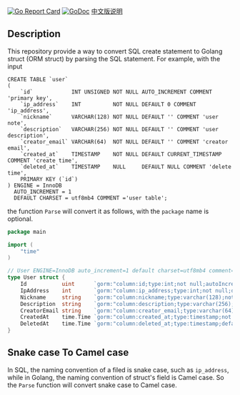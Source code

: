 [![Go Report Card](https://goreportcard.com/badge/github.com/liangyaopei/sqltogo)](https://goreportcard.com/report/github.com/liangyaopei/sqltogo)
[![GoDoc](https://godoc.org/github.com/liangyaopei/sqltogo?status.svg)](http://godoc.org/github.com/liangyaopei/sqltogo)
[中文版说明](./README_zh.md)

## Description

This repository provide a way to convert SQL create statement to Golang struct (ORM struct) by parsing the SQL
statement. For example, with the input

```mysql
CREATE TABLE `user`
(
    `id`            INT UNSIGNED NOT NULL AUTO_INCREMENT COMMENT 'primary key',
    `ip_address`    INT          NOT NULL DEFAULT 0 COMMENT 'ip_address',
    `nickname`      VARCHAR(128) NOT NULL DEFAULT '' COMMENT 'user note',
    `description`   VARCHAR(256) NOT NULL DEFAULT '' COMMENT 'user description',
    `creator_email` VARCHAR(64)  NOT NULL DEFAULT '' COMMENT 'creator email',
    `created_at`    TIMESTAMP    NOT NULL DEFAULT CURRENT_TIMESTAMP COMMENT 'create time',
    `deleted_at`    TIMESTAMP    NULL     DEFAULT NULL COMMENT 'delete time',
    PRIMARY KEY (`id`)
) ENGINE = InnoDB
  AUTO_INCREMENT = 1
  DEFAULT CHARSET = utf8mb4 COMMENT ='user table';
```

the function `Parse` will convert it as follows, with the `package` name is optional.

```go
package main

import (
	"time"
)

// User ENGINE=InnoDB auto_increment=1 default charset=utf8mb4 comment='user table'
type User struct {
	Id           uint      `gorm:"column:id;type:int;not null;autoIncrement;primaryKey;comment:primary key"`
	IpAddress    int       `gorm:"column:ip_address;type:int;not null;default:0;comment:ip_address"`
	Nickname     string    `gorm:"column:nickname;type:varchar(128);not null;default:'';comment:user note"`
	Description  string    `gorm:"column:description;type:varchar(256);not null;default:'';comment:user description"`
	CreatorEmail string    `gorm:"column:creator_email;type:varchar(64);not null;default:'';comment:creator email"`
	CreatedAt    time.Time `gorm:"column:created_at;type:timestamp;not null;default:current_timestamp;comment:create time"`
	DeletedAt    time.Time `gorm:"column:deleted_at;type:timestamp;default:null;comment:delete time"`
}
```

## Snake case To Camel case

In SQL, the naming convention of a filed is snake case, such as `ip_address`, while in Golang, the naming convention of
struct's field is Camel case. So the `Parse` function will convert snake case to Camel case.
